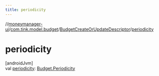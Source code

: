 ```yaml
---
title: periodicity
---
```

//[moneymanager-ui](../../../index.html)/[com.tink.model.budget](../index.html)/[BudgetCreateOrUpdateDescriptor](index.html)/[periodicity](periodicity.html)



# periodicity



[androidJvm]\
val [periodicity](periodicity.html): [Budget.Periodicity](../-budget/-periodicity/index.html)





